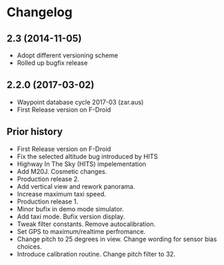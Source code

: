Changelog
=========
2.3 (2014-11-05)
------------------
* Adopt different versioning scheme
* Rolled up bugfix release 

2.2.0 (2017-03-02)
------------------
* Waypoint database cycle 2017-03 (zar.aus)
* First Release version on F-Droid

Prior history
------------------
* First Release version on F-Droid
* Fix the selected altitude bug introduced by HITS
* Highway In The Sky (HITS) impelementation
* Add M20J. Cosmetic changes.
* Production release 2.  
* Add vertical view and rework panorama. 
* Increase maximum taxi speed. 
* Production release 1. 
* Minor bufix in demo mode simulator. 
* Add taxi mode. Bufix version display. 
* Tweak filter constants. Remove autocalibration.
* Set GPS to maximum/realtime perfromance. 
* Change pitch to 25 degrees in view. Change wording for sensor bias choices.
* Introduce calibration routine. Change pitch filter to 32.




